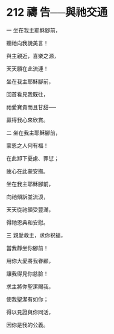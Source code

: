 # 212 禱 告──與祂交通

一 坐在我主耶穌腳前，

聽祂向我說美言！

與主親近，喜樂之源，

天天願在此流連！

坐在我主耶穌腳前，

回首看見我既往，

祂愛寶貴而且甘甜──

贏得我心來欣賞。

二 坐在我主耶穌腳前，

蒙恩之人何有福！

在此卸下憂慮、罪愆；

疲心在此蒙安撫。

坐在我主耶穌腳前，

向祂傾訴並流淚，

天天從祂領受豐滿，

得祂恩典和安慰。

三 親愛救主，求你祝福，

當我靜坐你腳前！

用你大愛將我眷顧，

讓我得見你慈臉！

求主將你聖潔賜我，

使我聖潔有如你；

得以見證與你同活，

因你是我的公義。


